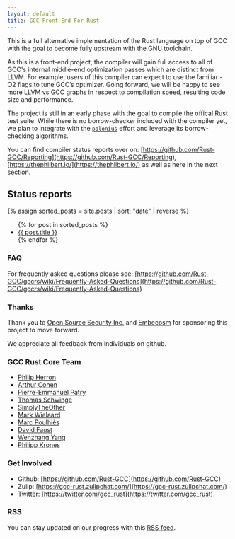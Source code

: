 ```yaml
---
layout: default
title: GCC Front-End For Rust
---
```


This is a full alternative implementation of the Rust language on top of GCC with the goal to become fully upstream with the GNU toolchain.

As this is a front-end project, the compiler will gain full access to all of GCC's internal middle-end optimization passes which are distinct from LLVM. For example, users of this compiler can expect to use the familiar -O2 flags to tune GCC’s optimizer. Going forward, we will be happy to see more LLVM vs GCC graphs in respect to compilation speed, resulting code size and performance. 

The project is still in an early phase with the goal to compile the offical Rust test suite. While there is no borrow-checker included with the compiler yet, we plan to integrate with the [`polonius`](https://github.com/rust-lang/polonius) effort and leverage its borrow-checking algorithms. 

You can find compiler status reports over on: [https://github.com/Rust-GCC/Reporting](https://github.com/Rust-GCC/Reporting), [https://thephilbert.io/](https://thephilbert.io/) as well as here in the next section.

## Status reports

{% assign sorted_posts = site.posts | sort: "date" | reverse %}
<ul>
  {% for post in sorted_posts %}
    <li>
      <a href="{{ post.url }}">{{ post.title }}</a>
    </li>
  {% endfor %}
</ul>

### FAQ

For frequently asked questions please see: [https://github.com/Rust-GCC/gccrs/wiki/Frequently-Asked-Questions](https://github.com/Rust-GCC/gccrs/wiki/Frequently-Asked-Questions)

### Thanks

Thank you to [Open Source Security Inc.](https://www.opensrcsec.com/) and [Embecosm](https://www.embecosm.com/) for sponsoring this project to move forward.

We appreciate all feedback from individuals on github.

### GCC Rust Core Team

* [Philip Herron](https://github.com/philberty/)
* [Arthur Cohen](https://github.com/CohenArthur)
* [Pierre-Emmanuel Patry](https://github.com/P-E-P)
* [Thomas Schwinge](https://github.com/tschwinge)
* [SimplyTheOther](https://github.com/simplytheother)
* [Mark Wielaard](https://gnu.wildebeest.org/blog/mjw/)
* [Marc Poulhiès](https://github.com/dkm)
* [David Faust](https://github.com/dafaust)
* [Wenzhang Yang](https://github.com/thomasyonug)
* [Philipp Krones](https://github.com/flip1995)

### Get Involved

* Github: [https://github.com/Rust-GCC](https://github.com/Rust-GCC)
* Zulip: [https://gcc-rust.zulipchat.com/](https://gcc-rust.zulipchat.com/)
* Twitter: [https://twitter.com/gcc_rust](https://twitter.com/gcc_rust)

### RSS

You can stay updated on our progress with this [RSS feed](/feed.xml).
